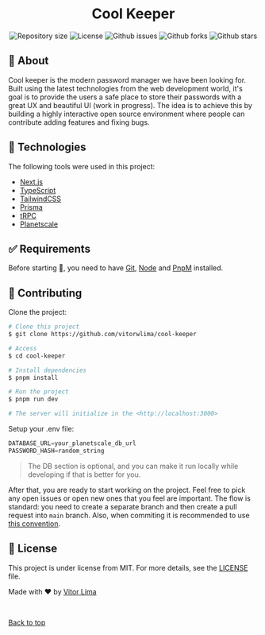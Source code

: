 <h1 align="center">Cool Keeper</h1>

<p align="center">
  <img alt="Repository size" src="https://img.shields.io/github/repo-size/vitorwlima/cool-keeper?color=56BEB8">

  <img alt="License" src="https://img.shields.io/github/license/vitorwlima/cool-keeper?color=56BEB8">

  <img alt="Github issues" src="https://img.shields.io/github/issues/vitorwlima/cool-keeper?color=56BEB8" />

  <img alt="Github forks" src="https://img.shields.io/github/forks/vitorwlima/cool-keeper?color=56BEB8" />

  <img alt="Github stars" src="https://img.shields.io/github/stars/vitorwlima/cool-keeper?color=56BEB8" />
</p>

<!-- Status -->

<!-- <h4 align="center"> 
	🚧  Cool Keeper 🚀 Under construction...  🚧
</h4> 

<hr> -->

## :dart: About ##

Cool keeper is the modern password manager we have been looking for. Built using the latest technologies from the web development world, it's goal is to provide the users a safe place to store their passwords with a great UX and beautiful UI (work in progress). The idea is to achieve this by building a highly interactive open source environment where people can contribute adding features and fixing bugs.

## :rocket: Technologies ##

The following tools were used in this project:

- [Next.js](https://nextjs.org/)
- [TypeScript](https://www.typescriptlang.org/)
- [TailwindCSS](https://tailwindcss.com/)
- [Prisma](https://www.prisma.io/)
- [tRPC](https://trpc.io/)
- [Planetscale](https://planetscale.com/)

## :white_check_mark: Requirements ##

Before starting :checkered_flag:, you need to have [Git](https://git-scm.com), [Node](https://nodejs.org/en/) and [PnpM](https://pnpm.io/) installed.

## :checkered_flag: Contributing ##

Clone the project:

```bash
# Clone this project
$ git clone https://github.com/vitorwlima/cool-keeper

# Access
$ cd cool-keeper

# Install dependencies
$ pnpm install

# Run the project
$ pnpm run dev

# The server will initialize in the <http://localhost:3000>
```

Setup your .env file:

```typescript
DATABASE_URL=your_planetscale_db_url
PASSWORD_HASH=random_string
```

> The DB section is optional, and you can make it run locally while developing if that is better for you.

After that, you are ready to start working on the project. Feel free to pick any open issues or open new ones that you feel are important. The flow is standard: you need to create a separate branch and then create a pull request into `main` branch. Also, when commiting it is recommended to use [this convention](https://dev.to/i5han3/git-commit-message-convention-that-you-can-follow-1709).

## :memo: License ##

This project is under license from MIT. For more details, see the [LICENSE](LICENSE.md) file.


Made with :heart: by <a href="https://github.com/vitorwlima" target="_blank">Vitor Lima</a>

&#xa0;

<a href="#top">Back to top</a>
